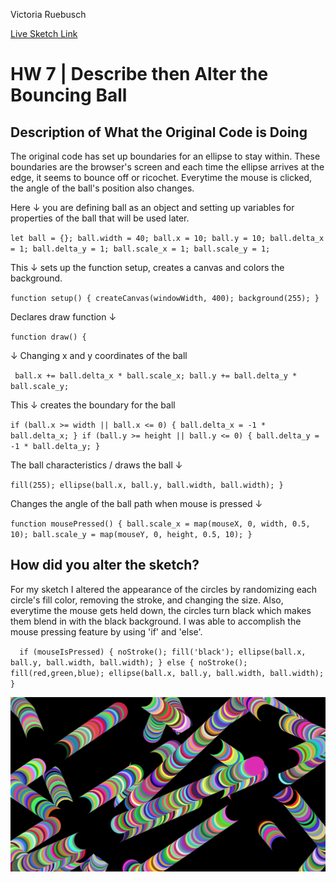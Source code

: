 Victoria Ruebusch

[Live Sketch Link](https://vruebusch.github.io/120-work/HW-7/)

# HW 7 | Describe then Alter the Bouncing Ball

## Description of What the Original Code is Doing

The original code has set up boundaries for an ellipse to stay within. These boundaries are the browser's screen and each time the ellipse arrives at the edge, it seems to bounce off or ricochet. Everytime the mouse is clicked, the angle of the ball's position also changes.

Here ↓ you are defining ball as an object and setting up variables for properties of the ball that will be used later.

``let ball = {};
      ball.width = 40;
      ball.x = 10;
      ball.y = 10;
      ball.delta_x = 1;
      ball.delta_y = 1;
      ball.scale_x = 1;
      ball.scale_y = 1;``

This ↓ sets up the function setup, creates a canvas and colors the background.

``function setup() {
    createCanvas(windowWidth, 400);
    background(255);
}``

Declares draw function ↓

``function draw() {``

↓ Changing x and y coordinates of the ball

`` ball.x += ball.delta_x * ball.scale_x;
    ball.y += ball.delta_y * ball.scale_y;``

This ↓ creates the boundary for the ball

``if (ball.x >= width || ball.x <= 0) {
        ball.delta_x = -1 * ball.delta_x;
    }
    if (ball.y >= height || ball.y <= 0) {
        ball.delta_y = -1 * ball.delta_y;
    }``

The ball characteristics / draws the ball ↓

``fill(255);
    ellipse(ball.x, ball.y, ball.width, ball.width);
}
``

Changes the angle of the ball path when mouse is pressed ↓

``function mousePressed() {
    ball.scale_x = map(mouseX, 0, width, 0.5, 10);
    ball.scale_y = map(mouseY, 0, height, 0.5, 10);
}``

## How did you alter the sketch?

For my sketch I altered the appearance of the circles by randomizing each circle's fill color, removing the stroke, and changing the size. Also, everytime the mouse gets held down, the circles turn black which makes them blend in with the black background. I was able to accomplish the mouse pressing feature by using 'if' and 'else'.

``  if (mouseIsPressed) {
          noStroke();
          fill('black');
          ellipse(ball.x, ball.y, ball.width, ball.width);
  } else {
        noStroke();
        fill(red,green,blue);
        ellipse(ball.x, ball.y, ball.width, ball.width);
  }``

![Homework 7 Screenshot](circles_ss.png)
